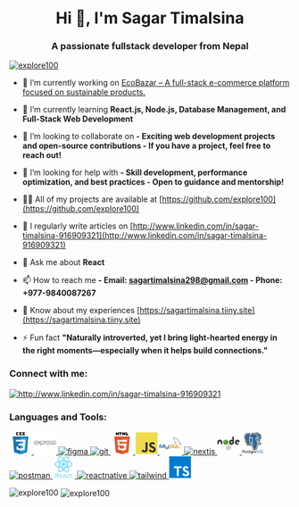<h1 align="center">Hi 👋, I'm Sagar Timalsina</h1>
<h3 align="center">A passionate fullstack developer from Nepal</h3>

<p align="left"> <a href="https://github.com/ryo-ma/github-profile-trophy"><img src="https://github-profile-trophy.vercel.app/?username=explore100" alt="explore100" /></a> </p>

- 🔭 I’m currently working on [EcoBazar – A full-stack e-commerce platform focused on sustainable products.](https://github.com/explore100/ecobajar.git)

- 🌱 I’m currently learning ****React.js**, **Node.js**, **Database Management**, and **Full-Stack Web Development****

- 👯 I’m looking to collaborate on **- Exciting web development projects and open-source contributions - If you have a project, feel free to reach out!**

- 🤝 I’m looking for help with **- Skill development, performance optimization, and best practices - Open to guidance and mentorship!**

- 👨‍💻 All of my projects are available at [https://github.com/explore100](https://github.com/explore100)

- 📝 I regularly write articles on [http://www.linkedin.com/in/sagar-timalsina-916909321](http://www.linkedin.com/in/sagar-timalsina-916909321)

- 💬 Ask me about **React**

- 📫 How to reach me **- Email: sagartimalsina298@gmail.com - Phone: +977-9840087267**

- 📄 Know about my experiences [https://sagartimalsina.tiiny.site](https://sagartimalsina.tiiny.site)

- ⚡ Fun fact **"Naturally introverted, yet I bring light-hearted energy in the right moments—especially when it helps build connections."**

<h3 align="left">Connect with me:</h3>
<p align="left">
<a href="https://linkedin.com/in/http://www.linkedin.com/in/sagar-timalsina-916909321" target="blank"><img align="center" src="https://raw.githubusercontent.com/rahuldkjain/github-profile-readme-generator/master/src/images/icons/Social/linked-in-alt.svg" alt="http://www.linkedin.com/in/sagar-timalsina-916909321" height="30" width="40" /></a>
</p>

<h3 align="left">Languages and Tools:</h3>
<p align="left"> <a href="https://www.w3schools.com/css/" target="_blank" rel="noreferrer"> <img src="https://raw.githubusercontent.com/devicons/devicon/master/icons/css3/css3-original-wordmark.svg" alt="css3" width="40" height="40"/> </a> <a href="https://expressjs.com" target="_blank" rel="noreferrer"> <img src="https://raw.githubusercontent.com/devicons/devicon/master/icons/express/express-original-wordmark.svg" alt="express" width="40" height="40"/> </a> <a href="https://www.figma.com/" target="_blank" rel="noreferrer"> <img src="https://www.vectorlogo.zone/logos/figma/figma-icon.svg" alt="figma" width="40" height="40"/> </a> <a href="https://git-scm.com/" target="_blank" rel="noreferrer"> <img src="https://www.vectorlogo.zone/logos/git-scm/git-scm-icon.svg" alt="git" width="40" height="40"/> </a> <a href="https://www.w3.org/html/" target="_blank" rel="noreferrer"> <img src="https://raw.githubusercontent.com/devicons/devicon/master/icons/html5/html5-original-wordmark.svg" alt="html5" width="40" height="40"/> </a> <a href="https://developer.mozilla.org/en-US/docs/Web/JavaScript" target="_blank" rel="noreferrer"> <img src="https://raw.githubusercontent.com/devicons/devicon/master/icons/javascript/javascript-original.svg" alt="javascript" width="40" height="40"/> </a> <a href="https://www.mysql.com/" target="_blank" rel="noreferrer"> <img src="https://raw.githubusercontent.com/devicons/devicon/master/icons/mysql/mysql-original-wordmark.svg" alt="mysql" width="40" height="40"/> </a> <a href="https://nextjs.org/" target="_blank" rel="noreferrer"> <img src="https://cdn.worldvectorlogo.com/logos/nextjs-2.svg" alt="nextjs" width="40" height="40"/> </a> <a href="https://nodejs.org" target="_blank" rel="noreferrer"> <img src="https://raw.githubusercontent.com/devicons/devicon/master/icons/nodejs/nodejs-original-wordmark.svg" alt="nodejs" width="40" height="40"/> </a> <a href="https://www.postgresql.org" target="_blank" rel="noreferrer"> <img src="https://raw.githubusercontent.com/devicons/devicon/master/icons/postgresql/postgresql-original-wordmark.svg" alt="postgresql" width="40" height="40"/> </a> <a href="https://postman.com" target="_blank" rel="noreferrer"> <img src="https://www.vectorlogo.zone/logos/getpostman/getpostman-icon.svg" alt="postman" width="40" height="40"/> </a> <a href="https://reactjs.org/" target="_blank" rel="noreferrer"> <img src="https://raw.githubusercontent.com/devicons/devicon/master/icons/react/react-original-wordmark.svg" alt="react" width="40" height="40"/> </a> <a href="https://reactnative.dev/" target="_blank" rel="noreferrer"> <img src="https://reactnative.dev/img/header_logo.svg" alt="reactnative" width="40" height="40"/> </a> <a href="https://tailwindcss.com/" target="_blank" rel="noreferrer"> <img src="https://www.vectorlogo.zone/logos/tailwindcss/tailwindcss-icon.svg" alt="tailwind" width="40" height="40"/> </a> <a href="https://www.typescriptlang.org/" target="_blank" rel="noreferrer"> <img src="https://raw.githubusercontent.com/devicons/devicon/master/icons/typescript/typescript-original.svg" alt="typescript" width="40" height="40"/> </a> </p>

<p><img align="left" src="https://github-readme-stats.vercel.app/api/top-langs?username=explore100&show_icons=true&locale=en&layout=compact" alt="explore100" /></p>

<p>&nbsp;<img align="center" src="https://github-readme-stats.vercel.app/api?username=explore100&show_icons=true&locale=en" alt="explore100" /></p>

